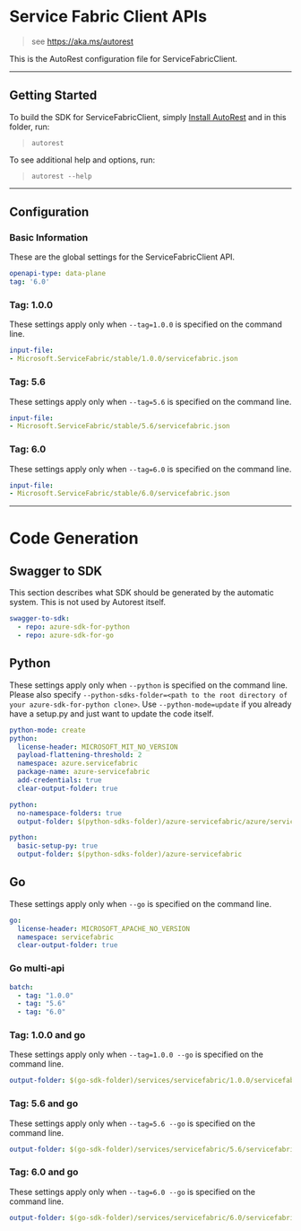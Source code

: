 # Service Fabric Client APIs

> see https://aka.ms/autorest

This is the AutoRest configuration file for ServiceFabricClient.



---
## Getting Started
To build the SDK for ServiceFabricClient, simply [Install AutoRest](https://aka.ms/autorest/install) and in this folder, run:

> `autorest`

To see additional help and options, run:

> `autorest --help`
---

## Configuration



### Basic Information
These are the global settings for the ServiceFabricClient API.

``` yaml
openapi-type: data-plane
tag: '6.0'
```


### Tag: 1.0.0

These settings apply only when `--tag=1.0.0` is specified on the command line.

``` yaml $(tag) == '1.0.0'
input-file:
- Microsoft.ServiceFabric/stable/1.0.0/servicefabric.json
```


### Tag: 5.6

These settings apply only when `--tag=5.6` is specified on the command line.

``` yaml $(tag) == '5.6'
input-file:
- Microsoft.ServiceFabric/stable/5.6/servicefabric.json
```


### Tag: 6.0

These settings apply only when `--tag=6.0` is specified on the command line.

``` yaml $(tag) == '6.0'
input-file:
- Microsoft.ServiceFabric/stable/6.0/servicefabric.json
```


---
# Code Generation


## Swagger to SDK

This section describes what SDK should be generated by the automatic system.
This is not used by Autorest itself.

``` yaml $(swagger-to-sdk)
swagger-to-sdk:
  - repo: azure-sdk-for-python
  - repo: azure-sdk-for-go
```


## Python

These settings apply only when `--python` is specified on the command line.
Please also specify `--python-sdks-folder=<path to the root directory of your azure-sdk-for-python clone>`.
Use `--python-mode=update` if you already have a setup.py and just want to update the code itself.

``` yaml $(python)
python-mode: create
python:
  license-header: MICROSOFT_MIT_NO_VERSION
  payload-flattening-threshold: 2
  namespace: azure.servicefabric
  package-name: azure-servicefabric
  add-credentials: true
  clear-output-folder: true
```
``` yaml $(python) && $(python-mode) == 'update'
python:
  no-namespace-folders: true
  output-folder: $(python-sdks-folder)/azure-servicefabric/azure/servicefabric
```
``` yaml $(python) && $(python-mode) == 'create'
python:
  basic-setup-py: true
  output-folder: $(python-sdks-folder)/azure-servicefabric
```


## Go

These settings apply only when `--go` is specified on the command line.

``` yaml $(go)
go:
  license-header: MICROSOFT_APACHE_NO_VERSION
  namespace: servicefabric
  clear-output-folder: true
```

### Go multi-api

``` yaml $(go) && $(multiapi)
batch:
  - tag: "1.0.0"
  - tag: "5.6"
  - tag: "6.0"
```

### Tag: 1.0.0 and go

These settings apply only when `--tag=1.0.0 --go` is specified on the command line.

``` yaml $(tag) == '1.0.0' && $(go)
output-folder: $(go-sdk-folder)/services/servicefabric/1.0.0/servicefabric
```

### Tag: 5.6 and go

These settings apply only when `--tag=5.6 --go` is specified on the command line.

``` yaml $(tag) == '5.6' && $(go)
output-folder: $(go-sdk-folder)/services/servicefabric/5.6/servicefabric
```

### Tag: 6.0 and go

These settings apply only when `--tag=6.0 --go` is specified on the command line.

``` yaml $(tag) == '6.0' && $(go)
output-folder: $(go-sdk-folder)/services/servicefabric/6.0/servicefabric
```
